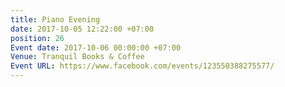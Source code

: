 ```yaml
---
title: Piano Evening
date: 2017-10-05 12:22:00 +07:00
position: 26
Event date: 2017-10-06 00:00:00 +07:00
Venue: Tranquil Books & Coffee
Event URL: https://www.facebook.com/events/123550388275577/
---
```


